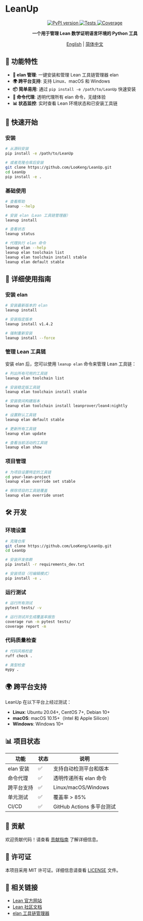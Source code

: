 # LeanUp

<div align="center">
    <a href="https://pypi.python.org/pypi/leanup">
        <img src="https://img.shields.io/pypi/v/leanup.svg" alt="PyPI version" />
    </a>
    <a href="https://github.com/LooKeng/LeanUp/actions/workflows/ci.yaml">
        <img src="https://github.com/LooKeng/LeanUp/actions/workflows/ci.yaml/badge.svg" alt="Tests" />
    </a>
    <a href="https://codecov.io/gh/LooKeng/LeanUp">
        <img src="https://codecov.io/gh/LooKeng/LeanUp/branch/main/graph/badge.svg" alt="Coverage" />
    </a>
</div>

<div align="center">

**一个用于管理 Lean 数学证明语言环境的 Python 工具**

[English](README-en.md) | [简体中文](README.md)

</div>

## 🎯 功能特性

- **🔧 elan 管理**: 一键安装和管理 Lean 工具链管理器 elan
- **🌍 跨平台支持**: 支持 Linux、macOS 和 Windows
- **📦 简单易用**: 通过 `pip install -e /path/to/LeanUp` 快速安装
- **🔄 命令代理**: 透明代理所有 elan 命令，无缝体验
- **📊 状态监控**: 实时查看 Lean 环境状态和已安装工具链

## 🚀 快速开始

### 安装

```bash
# 从源码安装
pip install -e /path/to/LeanUp

# 或者克隆仓库后安装
git clone https://github.com/LooKeng/LeanUp.git
cd LeanUp
pip install -e .
```

### 基础使用

```bash
# 查看帮助
leanup --help

# 安装 elan（Lean 工具链管理器）
leanup install

# 查看状态
leanup status

# 代理执行 elan 命令
leanup elan --help
leanup elan toolchain list
leanup elan toolchain install stable
leanup elan default stable
```

## 📖 详细使用指南

### 安装 elan

```bash
# 安装最新版本的 elan
leanup install

# 安装指定版本
leanup install v1.4.2

# 强制重新安装
leanup install --force
```

### 管理 Lean 工具链

安装 elan 后，您可以使用 `leanup elan` 命令来管理 Lean 工具链：

```bash
# 列出所有可用的工具链
leanup elan toolchain list

# 安装稳定版工具链
leanup elan toolchain install stable

# 安装夜间构建版本
leanup elan toolchain install leanprover/lean4:nightly

# 设置默认工具链
leanup elan default stable

# 更新所有工具链
leanup elan update

# 查看当前活动的工具链
leanup elan show
```

### 项目管理

```bash
# 为项目设置特定的工具链
cd your-lean-project
leanup elan override set stable

# 移除项目的工具链覆盖
leanup elan override unset
```

## 🛠️ 开发

### 环境设置

```bash
# 克隆仓库
git clone https://github.com/LooKeng/LeanUp.git
cd LeanUp

# 安装开发依赖
pip install -r requirements_dev.txt

# 安装项目（可编辑模式）
pip install -e .
```

### 运行测试

```bash
# 运行所有测试
pytest tests/ -v

# 运行测试并生成覆盖率报告
coverage run -m pytest tests/
coverage report -m
```

### 代码质量检查

```bash
# 代码风格检查
ruff check .

# 类型检查
mypy .
```

## 🌍 跨平台支持

LeanUp 在以下平台上经过测试：

- **Linux**: Ubuntu 20.04+, CentOS 7+, Debian 10+
- **macOS**: macOS 10.15+（Intel 和 Apple Silicon）
- **Windows**: Windows 10+

## 📊 项目状态

| 功能 | 状态 | 说明 |
|------|------|------|
| elan 安装 | ✅ | 支持自动检测平台和版本 |
| 命令代理 | ✅ | 透明传递所有 elan 命令 |
| 跨平台支持 | ✅ | Linux/macOS/Windows |
| 单元测试 | ✅ | 覆盖率 > 85% |
| CI/CD | ✅ | GitHub Actions 多平台测试 |

## 🤝 贡献

欢迎贡献代码！请查看 [贡献指南](CONTRIBUTING.md) 了解详细信息。

## 📝 许可证

本项目采用 MIT 许可证。详细信息请查看 [LICENSE](LICENSE) 文件。

## 🔗 相关链接

- [Lean 官方网站](https://leanprover.github.io/)
- [Lean 社区文档](https://leanprover-community.github.io/)
- [elan 工具链管理器](https://github.com/leanprover/elan)